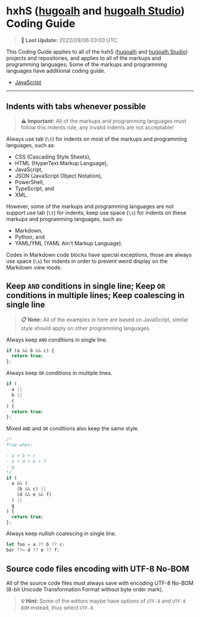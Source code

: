[hugoalh]: https://github.com/hugoalh
[hugoalh Studio]: https://github.com/hugoalh-studio

# hxhS ([hugoalh][hugoalh] and [hugoalh Studio][hugoalh Studio]) Coding Guide

> **📅 Last Update:** 2022/09/06 03:00 UTC

This Coding Guide applies to all of the hxhS ([hugoalh][hugoalh] and [hugoalh Studio][hugoalh Studio]) projects and repositories, and applies to all of the markups and programming languages; Some of the markups and programming languages have additional coding guide.

- [JavaScript](./javascript.md)

---

## Indents with tabs whenever possible

> **⚠ Important:** All of the markups and programming languages must follow this indents rule, any invalid indents are not acceptable!

Always use tab (`\t`) for indents on most of the markups and programming languages, such as:

- CSS (Cascading Style Sheets),
- HTML (HyperText Markup Language),
- JavaScript,
- JSON (JavaScript Object Notation),
- PowerShell,
- TypeScript, and
- XML.

However, some of the markups and programming languages are not support use tab (`\t`) for indents, keep use space (`\s`) for indents on these markups and programming languages, such as:

- Markdown,
- Python, and
- YAML/YML (YAML Ain't Markup Language).

Codes in Markdown code blocks have special exceptions, those are always use space (`\s`) for indents in order to prevent weird display on the Markdown view mode.

## Keep `AND` conditions in single line; Keep `OR` conditions in multiple lines; Keep coalescing in single line

> **📋 Note:** All of the examples in here are based on JavaScript, similar style should apply on other programming languages.

Always keep `AND` conditions in single line.

```js
if (a && b && c) {
  return true;
};
```

Always keep `OR` conditions in multiple lines.

```js
if (
  a ||
  b ||
  c
) {
  return true;
};
```

Mixed `AND` and `OR` conditions also keep the same style.

```js
/*
True when:

- a + b + c
- a + d + e + f
- g
*/
if (
  a && (
    (b && c) ||
    (d && e && f)
  ) ||
  g
) {
  return true;
};
```

Always keep nullish coalescing in single line.

```js
let foo = a ?? b ?? c;
bar ??= d ?? e ?? f;
```

## Source code files encoding with UTF-8 No-BOM

All of the source code files must always save with encoding UTF-8 No-BOM (8-bit Unicode Transformation Format without byte order mark).

> **💡 Hint:** Some of the editors maybe have options of `UTF-8` and `UTF-8 BOM` instead, thus select `UTF-8`.
